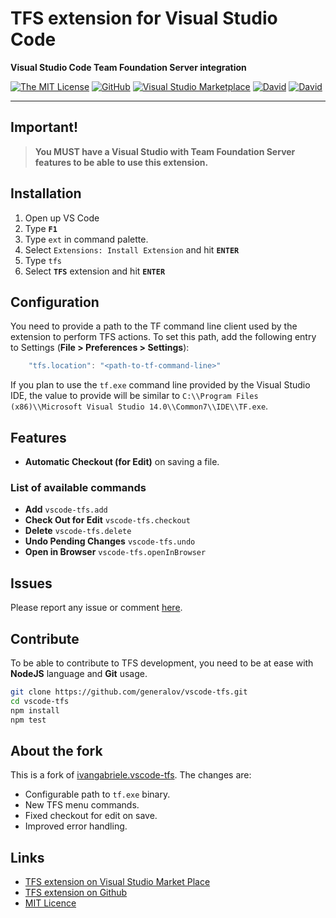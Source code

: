 # TFS extension for Visual Studio Code

**Visual Studio Code Team Foundation Server integration**

[![The MIT License](https://img.shields.io/badge/license-MIT-orange.svg?style=flat-square)](http://opensource.org/licenses/MIT)
[![GitHub](https://img.shields.io/github/release/generalov/vscode-tfs.svg?style=flat-square)](https://github.com/generalov/vscode-tfs/releases)
[![Visual Studio Marketplace](https://vsmarketplacebadge.apphb.com/installs-short/generalov.vscode-tfs.svg?style=flat-square)](https://marketplace.visualstudio.com/items?itemName=generalov.vscode-tfs)
[![David](https://img.shields.io/david/generalov/vscode-tfs.svg?style=flat-square)](https://david-dm.org/generalov/vscode-tfs?type=dev)
[![David](https://img.shields.io/david/dev/generalov/vscode-tfs.svg?style=flat-square)](https://david-dm.org/generalov/vscode-tfs?type=dev)

---

## Important!

> **You MUST have a Visual Studio with Team Foundation Server features to be able to use this extension.**

## Installation

1. Open up VS Code
2. Type **`F1`**
3. Type `ext` in command palette.
4. Select `Extensions: Install Extension` and hit **`ENTER`**
5. Type `tfs`
6. Select **`TFS`** extension and hit **`ENTER`**

## Configuration

You need to provide a path to the TF command line client used by the extension to perform TFS actions.
To set this path, add the following entry to Settings (**File > Preferences > Settings**):

```javascript
    "tfs.location": "<path-to-tf-command-line>"
```

If you plan to use the `tf.exe` command line provided by the Visual Studio IDE, the value to provide will be similar to `C:\\Program Files (x86)\\Microsoft Visual Studio 14.0\\Common7\\IDE\\TF.exe`.

## Features

- **Automatic Checkout (for Edit)** on saving a file.

### List of available commands

- **Add** `vscode-tfs.add`
- **Check Out for Edit** `vscode-tfs.checkout`
- **Delete** `vscode-tfs.delete`
- **Undo Pending Changes** `vscode-tfs.undo`
- **Open in Browser** `vscode-tfs.openInBrowser`

## Issues

Please report any issue or comment [here](https://github.com/generalov/vscode-tfs/issues).

## Contribute

To be able to contribute to TFS development, you need to be at ease with **NodeJS** language and **Git** usage.

```sh
git clone https://github.com/generalov/vscode-tfs.git
cd vscode-tfs
npm install
npm test
```

## About the fork

This is a fork of [ivangabriele.vscode-tfs](https://github.com/ivangabriele/vscode-tfs). The changes are:

- Configurable path to `tf.exe` binary.
- New TFS menu commands.
- Fixed checkout for edit on save.
- Improved error handling.

## Links

- [TFS extension on Visual Studio Market Place](https://marketplace.visualstudio.com/items/generalov.vscode-tfs)
- [TFS extension on Github](https://github.com/generalov/vscode-tfs)
- [MIT Licence](https://github.com/generalov/vscode-tfs/blob/master/LICENCE)
